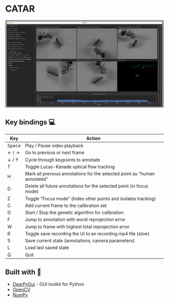 
# CATAR

![UI](ui.png)

## Key bindings :computer:

| Key  |  Action |
|---|---|
| <kbd>Space</kbd> | Play / Pause video playback |
| &#8592; / &#8594;| Go to previous or next frame |
| &#8595; / &#8593; | Cycle through keypoints to annotate |
| T | Toggle Lucas-Kanade optical flow tracking |
| H | Mark all previous annotations for the selected point as "human annotated" |
| D | Delete all future annotations for the selected point (in focus mode) |
| Z | Toggle "Focus mode" (hides other points and isolates tracking) |
| C | Add current frame to the calibration set |
| G | Start / Stop the genetic algorithm for calibration |
| F | Jump to annotation with worst reprojection error |
| W | Jump to frame with highest total reprojection error |
| R | Toggle save recording the UI to an recording.mp4 file (slow) |
| S | Save current state (annotations, camera parameters) |
| L | Load last saved state |
| Q | Quit |

## Built with :hammer:

- [DearPyGui](https://github.com/hoffstadt/DearPyGui) - GUI toolkit for Python
- [OpenCV](https://pypi.org/project/opencv-python/)
- [NumPy](https://numpy.org/)

